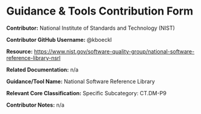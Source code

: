 # Guidance & Tools Contribution Form

**Contributor:** National Institute of Standards and Technology (NIST)

**Contributor GitHub Username:** @kboeckl

**Resource:** https://www.nist.gov/software-quality-group/national-software-reference-library-nsrl

**Related Documentation:** n/a

**Guidance/Tool Name:** National Software Reference Library

**Relevant Core Classification:** Specific Subcategory: CT.DM-P9

**Contributor Notes:** n/a
